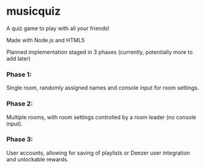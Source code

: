 # musicquiz
A quiz game to play with all your friends!

Made with Node.js and HTML5

Planned implementation staged in 3 phases (currently, potentially more to add later)
### Phase 1: 
Single room, randomly assigned names and console input for room settings.

### Phase 2:
Multiple rooms, with room settings controlled by a room leader (no console input).

### Phase 3:
User accounts, allowing for saving of playlists or Deezer user integration and unlockable rewards.
